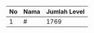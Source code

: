 | No | Nama            | Jumlah Level |
|----|-----------------|--------------|
| 1  | #    |    1769        |
